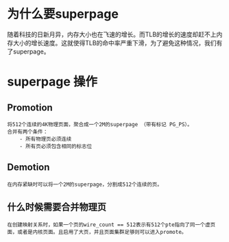 # 为什么要superpage

随着科技的日新月异，内存大小也在飞速的增长。而TLB的增长的速度却赶不上内存大小的增长速度。这就使得TLB的命中率严重下滑，为了避免这种情况，我们有了superpage。 

# superpage 操作
## Promotion
	将512个连续的4K物理页面，聚合成一个2M的superpage （带有标记 PG_PS）。
	合并有两个条件：
		- 所有物理页必须连续
		- 所有页必须包含相同的标志位

## Demotion
	在内存紧缺时可以将一个2M的superpage，分割成512个连续的页。

## 什么时候需要合并物理页
	在创建映射关系时，如果一个页的wire_count == 512表示有512个pte指向了同一个虚页面，或者是内核页面。且启用了大页，并且页面集群足够则可以进入promote。
	
